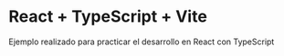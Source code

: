 # React + TypeScript + Vite

Ejemplo realizado para practicar el desarrollo en React con TypeScript
